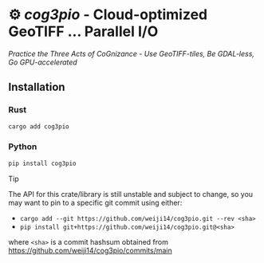# ⚙️ *cog3pio* - Cloud-optimized GeoTIFF ... Parallel I/O

*Practice the Three Acts of CoGnizance - Use GeoTIFF-tiles, Be GDAL-less, Go GPU-accelerated*

## Installation

### Rust

```bash
cargo add cog3pio
```

### Python

```bash
pip install cog3pio
```

> [!TIP]
> The API for this crate/library is still unstable and subject to change, so you may
> want to pin to a specific git commit using either:
> - `cargo add --git https://github.com/weiji14/cog3pio.git --rev <sha>`
> - `pip install git+https://github.com/weiji14/cog3pio.git@<sha>`
>
> where `<sha>` is a commit hashsum obtained from
> https://github.com/weiji14/cog3pio/commits/main
